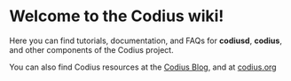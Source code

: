 # Welcome to the Codius wiki!

Here you can find tutorials, documentation, and FAQs for **codiusd**, **codius**, and other components of the Codius project.

You can also find Codius resources at the [Codius Blog](https://medium.com/codius), and at [codius.org](https://codius.org)